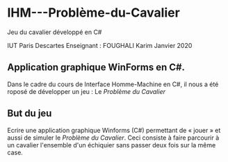 # IHM---Problème-du-Cavalier
Jeu du cavalier développé en C#


IUT Paris Descartes
Enseignant : FOUGHALI Karim 
Janvier 2020

## Application graphique WinForms en C#.

Dans le cadre du cours de Interface Homme-Machine en C#, il nous a été roposé de développer un jeu : Le *Problème du Cavalier*



## But du jeu

Ecrire une application graphique Winforms (C#) permettant de « jouer » et aussi de simuler le *Problème du Cavalier*. Ceci consiste à faire parcourir à un cavalier l'ensemble d'un échiquier sans passer deux fois sur la même case. 


